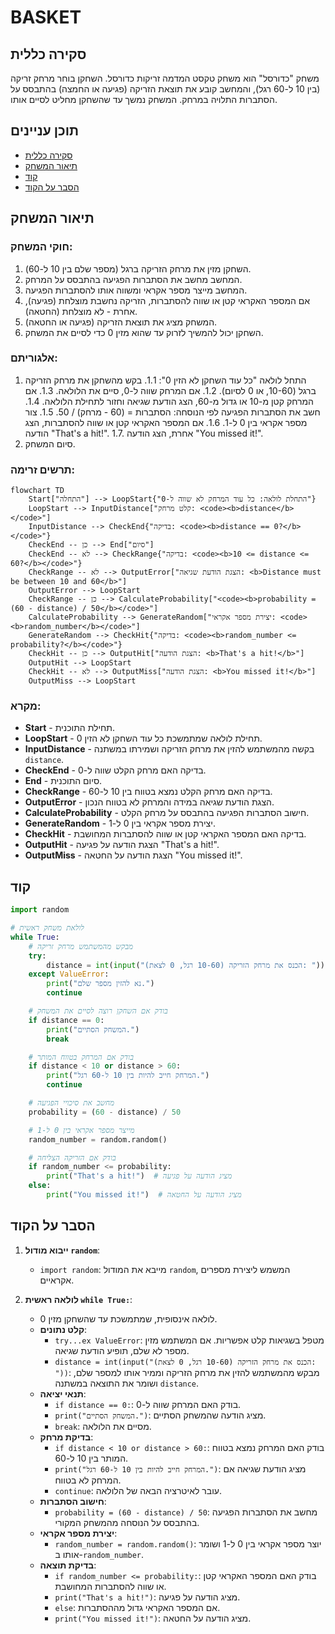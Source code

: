 # BASKET

## סקירה כללית

משחק "כדורסל" הוא משחק טקסט המדמה זריקות כדורסל. השחקן בוחר מרחק זריקה (בין 10 ל-60 רגל), והמחשב קובע את תוצאת הזריקה (פגיעה או החמצה) בהתבסס על הסתברות התלויה במרחק. המשחק נמשך עד שהשחקן מחליט לסיים אותו.

## תוכן עניינים
* [סקירה כללית](#סקירה-כללית)
* [תיאור המשחק](#תיאור-המשחק)
* [קוד](#קוד)
* [הסבר על הקוד](#הסבר-על-הקוד)

## תיאור המשחק

### חוקי המשחק:
1. השחקן מזין את מרחק הזריקה ברגל (מספר שלם בין 10 ל-60).
2. המחשב מחשב את הסתברות הפגיעה בהתבסס על המרחק.
3. המחשב מייצר מספר אקראי ומשווה אותו להסתברות הפגיעה.
4. אם המספר האקראי קטן או שווה להסתברות, הזריקה נחשבת מוצלחת (פגיעה), אחרת - לא מוצלחת (החטאה).
5. המשחק מציג את תוצאת הזריקה (פגיעה או החטאה).
6. השחקן יכול להמשיך לזרוק עד שהוא מזין 0 כדי לסיים את המשחק.

### אלגוריתם:
1. התחל לולאה "כל עוד השחקן לא הזין 0":
    1.1. בקש מהשחקן את מרחק הזריקה ברגל (10-60, או 0 לסיום).
    1.2. אם המרחק שווה ל-0, סיים את הלולאה.
    1.3. אם המרחק קטן מ-10 או גדול מ-60, הצג הודעת שגיאה וחזור לתחילת הלולאה.
    1.4. חשב את הסתברות הפגיעה לפי הנוסחה: הסתברות = (60 - מרחק) / 50.
    1.5. צור מספר אקראי בין 0 ל-1.
    1.6. אם המספר האקראי קטן או שווה להסתברות, הצג הודעה "That's a hit!".
    1.7. אחרת, הצג הודעה "You missed it!".
2. סיום המשחק.

### תרשים זרימה:
```mermaid
flowchart TD
    Start["התחלה"] --> LoopStart{"התחלת לולאה: כל עוד המרחק לא שווה ל-0"}
    LoopStart --> InputDistance["קלט מרחק: <code><b>distance</b></code>"]
    InputDistance --> CheckEnd{"בדיקה: <code><b>distance == 0?</b></code>"}
    CheckEnd -- כן --> End["סיום"]
    CheckEnd -- לא --> CheckRange{"בדיקה: <code><b>10 <= distance <= 60?</b></code>"}
    CheckRange -- לא --> OutputError["הצגת הודעת שגיאה: <b>Distance must be between 10 and 60</b>"]
    OutputError --> LoopStart
    CheckRange -- כן --> CalculateProbability["<code><b>probability = (60 - distance) / 50</b></code>"]
    CalculateProbability --> GenerateRandom["יצירת מספר אקראי: <code><b>random_number</b></code>"]
    GenerateRandom --> CheckHit{"בדיקה: <code><b>random_number <= probability?</b></code>"}
    CheckHit -- כן --> OutputHit["הצגת הודעה: <b>That's a hit!</b>"]
    OutputHit --> LoopStart
    CheckHit -- לא --> OutputMiss["הצגת הודעה: <b>You missed it!</b>"]
    OutputMiss --> LoopStart
```

### מקרא:
*   **Start** - תחילת התוכנית.
*   **LoopStart** - תחילת לולאה שמתמשכת כל עוד השחקן לא הזין 0.
*   **InputDistance** - בקשה מהמשתמש להזין את מרחק הזריקה ושמירתו במשתנה `distance`.
*   **CheckEnd** - בדיקה האם מרחק הקלט שווה ל-0.
*   **End** - סיום התוכנית.
*   **CheckRange** - בדיקה האם מרחק הקלט נמצא בטווח בין 10 ל-60.
*   **OutputError** - הצגת הודעת שגיאה במידה והמרחק לא בטווח הנכון.
*   **CalculateProbability** - חישוב הסתברות הפגיעה בהתבסס על מרחק הקלט.
*   **GenerateRandom** - יצירת מספר אקראי בין 0 ל-1.
*   **CheckHit** - בדיקה האם המספר האקראי קטן או שווה להסתברות המחושבת.
*   **OutputHit** - הצגת הודעה על פגיעה "That's a hit!".
*   **OutputMiss** - הצגת הודעה על החטאה "You missed it!".

## קוד

```python
import random

# לולאת משחק ראשית
while True:
    # מבקש מהמשתמש מרחק זריקה
    try:
        distance = int(input("הכנס את מרחק הזריקה (10-60 רגל, 0 לצאת): "))
    except ValueError:
        print("נא להזין מספר שלם.")
        continue

    # בודק אם השחקן רוצה לסיים את המשחק
    if distance == 0:
        print("המשחק הסתיים.")
        break

    # בודק אם המרחק בטווח המותר
    if distance < 10 or distance > 60:
        print("המרחק חייב להיות בין 10 ל-60 רגל.")
        continue

    # מחשב את סיכויי הפגיעה
    probability = (60 - distance) / 50

    # מייצר מספר אקראי בין 0 ל-1
    random_number = random.random()

    # בודק אם הזריקה הצליחה
    if random_number <= probability:
        print("That's a hit!")  # מציג הודעה על פגיעה
    else:
        print("You missed it!")  # מציג הודעה על החטאה
```

## הסבר על הקוד

1.  **ייבוא מודול `random`**:
    -   `import random`: מייבא את המודול `random`, המשמש ליצירת מספרים אקראיים.

2.  **לולאה ראשית `while True:`**:
    -   לולאה אינסופית, שמתמשכת עד שהשחקן מזין 0.
    -   **קלט נתונים**:
        -   `try...ex ValueError`: מטפל בשגיאות קלט אפשריות. אם המשתמש מזין מספר לא שלם, תופיע הודעת שגיאה.
        -   `distance = int(input("הכנס את מרחק הזריקה (10-60 רגל, 0 לצאת): "))`: מבקש מהמשתמש להזין את מרחק הזריקה וממיר אותו למספר שלם, ושומר את התוצאה במשתנה `distance`.
    -   **תנאי יציאה**:
        -   `if distance == 0:`: בודק האם המרחק שווה ל-0.
        -   `print("המשחק הסתיים.")`: מציג הודעה שהמשחק הסתיים.
        -   `break`: מסיים את הלולאה.
    -   **בדיקת מרחק**:
        -   `if distance < 10 or distance > 60:`: בודק האם המרחק נמצא בטווח המותר בין 10 ל-60.
        -   `print("המרחק חייב להיות בין 10 ל-60 רגל.")`: מציג הודעת שגיאה אם המרחק לא בטווח.
        -   `continue`: עובר לאיטרציה הבאה של הלולאה.
    -   **חישוב הסתברות**:
        -   `probability = (60 - distance) / 50`: מחשב את הסתברות הפגיעה בהתבסס על הנוסחה מהמשחק המקורי.
    -   **יצירת מספר אקראי**:
        -   `random_number = random.random()`: יוצר מספר אקראי בין 0 ל-1 ושומר אותו ב-`random_number`.
    -   **בדיקת תוצאה**:
        -   `if random_number <= probability:`: בודק האם המספר האקראי קטן או שווה להסתברות המחושבת.
        -   `print("That's a hit!")`: מציג הודעה על פגיעה.
        -   `else`: אם המספר האקראי גדול מההסתברות.
        -   `print("You missed it!")`: מציג הודעה על החטאה.